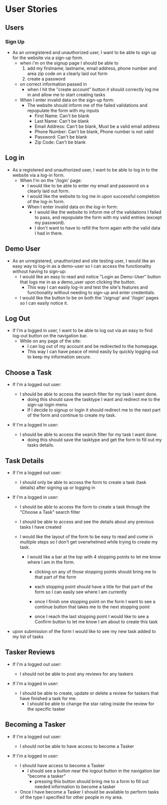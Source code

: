 # User Stories

## Users

### Sign Up

* As an unregistered and unauthorized user, I want to be able to sign up for the website via a sign-up form.
    * when i'm on the signup page I should be able to
        1. add my firstname, lastname, email address, phone number and area zip code on a clearly laid out form
        2. create a password
    * on correct information passed in
        * when I hit the "create account" button it should correctly log me in and allow me to start creating tasks
    * When I enter invalid data on the sign-up form:
        * The website should inform me of the failed validations and repopulate the form with my inputs
            * First Name: Can't be blank
            * Last Name: Can't be blank
            * Email Address: Can't be blank, Must be a valid email address
            * Phone Number: Can't be blank, Phone number is not valid
            * Password: Can't be blank
            * Zip Code: Can't be blank


## Log in

* As a registered and unauthorized user, I want to be able to log in to the website via a log-in form.
    * When I'm on the '/login' page:
        * I would like to be able to enter my email and password on a clearly laid out form.
        * I would like the website to log me in upon successful completion of the
        log-in form.
        * When I enter invalid data on the log-in form:
            * I would like the website to inform me of the validations I failed to pass, and repopulate the form with my valid entries
            (except my password).
            * I don't want to have to refill the form again with the valid data I had
            in there.

## Demo User

* As an unregistered, unauthorized and site testing user, I would like an easy way to log-in
    as a demo-user so I can access the functionality without having to sign-up:
    * I would like an easy to read and notice "Login as Demo-User" button that logs me in
        as a demo_user upon clicking the button.
        * This way I can easily log-in and test the site's features and functionality without
            needing to sign-up and enter credentials.
    * I would like the button to be on both the '/signup' and '/login' pages so I can easily
        notice it.


## Log Out

* If I'm a logged in user, I want to be able to log out via an easy to find log-out button on the
    navigation bar.
    * While on any page of the site:
        * I can log out of my account and be redirected to the homepage.
        * This way I can have peace of mind easily by quickly logging out to keep my information secure.

## Choose a Task

* If I'm a logged out user:
    * I should be able to access the search filter for my task I want done.
        * doing this should save the tasktype I want and redirect me to the sign-up login menu
        * If I decide to signup or login it should redirect me to the next part of the form
            and continue to create my task.

* If I'm a logged in user:
    * I should be able to access the search filter for my task I want done.
        * doing this should save the tasktype and get the form to fill out my tasks details.


## Task Details

* If I'm a logged out user:
    * I should only be able to access the form to create a task (task details) after signing up or logging in

* If I'm a logged in user:
    * I should be able to access the form to create a task through the "Choose a Task" search filter
    * I should be able to access and see the details about any previous tasks I have created

    * I would like the layout of the form to be easy to read and come in multiple steps so I
        don't get overwhelmed while trying to create my task.
        * I would like a bar at the top with 4 stopping points to let me know where I am
            in the form.
            * clicking on any of those stopping points should bring me to that part of the form
            * each stopping point should have a title for that part of the form so I can easily
                see where I am currently
            * once I finish one stopping point on the form I want to see a continue button that
                takes me to the next stopping point

            * once I reach the last stopping point I would like to see a Confirm button to let me know I am
                about to create this task

* upon submission of the form I would like to see my new task added to my list of tasks


## Tasker Reviews

* If I'm a logged out user:
    * I should not be able to post any reviews for any taskers

* If I'm a logged in user:
    * I should be able to create, update or delete a review for taskers that have finished
        a task for me.
        * I should be able to change the star rating inside the review for the specific tasker


## Becoming a Tasker

* If I'm a logged out user:
    * I should not be able to have access to become a Tasker

* If I'm a logged in user:
    * I should have access to become a Tasker
        * I should see a button near the logout button in the navigation bar "become a tasker"
            * pressing this button should bring me to a form to fill out needed information to become a tasker
    * Once I have become a Tasker I should be available to perform tasks of the type I specified
        for other people in my area.

